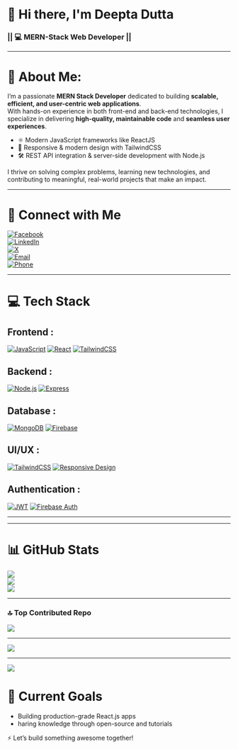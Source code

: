 # 👋 Hi there, I'm Deepta Dutta
###   || 💻 MERN-Stack Web Developer || <br> 

---

# 💫 About Me:

I’m a passionate **MERN Stack Developer** dedicated to building **scalable, efficient, and user-centric web applications**.  
With hands-on experience in both front-end and back-end technologies, I specialize in delivering **high-quality, maintainable code** and **seamless user 
experiences**.

- ⚛️ Modern JavaScript frameworks like ReactJS
- 🎨 Responsive & modern design with TailwindCSS 
- 🛠️ REST API integration & server-side development with Node.js

 I thrive on solving complex problems, learning new technologies, and contributing to meaningful, real-world projects that make an impact.

---

# 🔗 Connect with Me 
[![Facebook](https://img.shields.io/badge/Facebook-%231877F2.svg?logo=Facebook&logoColor=white)](https://facebook.com/facebook.com/deepto.19) <br> [![LinkedIn](https://img.shields.io/badge/LinkedIn-%230077B5.svg?logo=linkedin&logoColor=white)](https://linkedin.com/in/linkedin.com/in/deeptodutta/) <br> [![X](https://img.shields.io/badge/X-black.svg?logo=X&logoColor=white)](https://x.com/x.com/deepta_dutta) <br> [![Email](https://img.shields.io/badge/Email-D14836?logo=gmail&logoColor=white)](mailto:deeptaduttaksp@gmail.com) <br> [![Phone](https://img.shields.io/badge/Phone-01989316366-brightgreen?logo=phone&logoColor=white)](tel:01989316366)

---

# 💻 Tech Stack
## Frontend : 
[![JavaScript](https://img.shields.io/badge/JavaScript-F7DF1E?logo=javascript&logoColor=black&style=flat)](https://developer.mozilla.org/en-US/docs/Web/JavaScript)
[![React](https://img.shields.io/badge/React-61DAFB?logo=react&logoColor=black&style=flat)](https://react.dev/)
[![TailwindCSS](https://img.shields.io/badge/TailwindCSS-06B6D4?logo=tailwindcss&logoColor=white&style=flat)](https://tailwindcss.com/)

## Backend :
[![Node.js](https://img.shields.io/badge/Node.js-339933?logo=node.js&logoColor=white&style=flat)](https://nodejs.org/)
[![Express](https://img.shields.io/badge/Express-000000?logo=express&logoColor=white&style=flat)](https://expressjs.com/)

##  Database :
[![MongoDB](https://img.shields.io/badge/MongoDB-47A248?logo=mongodb&logoColor=white&style=flat)](https://www.mongodb.com/)
[![Firebase](https://img.shields.io/badge/Firebase-FFCA28?logo=firebase&logoColor=black&style=flat)](https://firebase.google.com/)

##  UI/UX :
[![TailwindCSS](https://img.shields.io/badge/TailwindCSS-06B6D4?logo=tailwindcss&logoColor=white&style=flat)](https://tailwindcss.com/)
[![Responsive Design](https://img.shields.io/badge/Responsive%20Design-4285F4?logo=googlechrome&logoColor=white&style=flat)](#)

##  Authentication :
[![JWT](https://img.shields.io/badge/JWT-000000?logo=jsonwebtokens&logoColor=white&style=flat)](https://jwt.io/)
[![Firebase Auth](https://img.shields.io/badge/Firebase%20Auth-FFCA28?logo=firebase&logoColor=black&style=flat)](https://firebase.google.com/docs/auth)

---
---
# 📊 GitHub Stats
![](https://github-readme-stats.vercel.app/api?username=Deepto41&theme=dark&hide_border=false&include_all_commits=false&count_private=false)<br/>
![](https://nirzak-streak-stats.vercel.app/?user=Deepto41&theme=dark&hide_border=false)<br/>
![](https://github-readme-stats.vercel.app/api/top-langs/?username=Deepto41&theme=dark&hide_border=false&include_all_commits=false&count_private=false&layout=compact)


---
### 🔝 Top Contributed Repo
![](https://github-contributor-stats.vercel.app/api?username=Deepto41&limit=5&theme=dark&combine_all_yearly_contributions=true)

---
[![](https://visitcount.itsvg.in/api?id=Deepto41&icon=0&color=9)](https://visitcount.itsvg.in)


---
[![](https://visitcount.itsvg.in/api?id=Deepto41&icon=0&color=9)](https://visitcount.itsvg.in)

# 🚀 Current Goals
- Building production-grade React.js apps <br>
- haring knowledge through open-source and tutorials <br>

⚡ Let’s build something awesome together!


